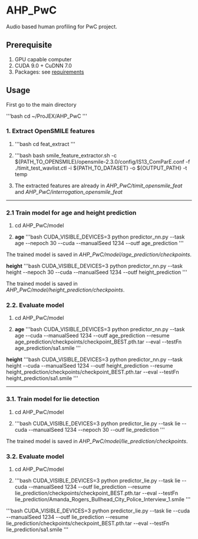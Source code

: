 # AHP_PwC
Audio based human profiling for PwC project.

## Prerequisite
1. GPU capable computer
2. CUDA 9.0 + CuDNN 7.0
3. Packages: see [requirements](./requirements.txt)

## Usage
First go to the main directory

'''bash
cd ~/ProJEX/AHP_PwC
'''

### 1. Extract OpenSMILE features
1. '''bash
cd feat_extract
'''

2. '''bash
bash smile_feature_extractor.sh -c ${PATH_TO_OPENSMILE}/opensmile-2.3.0/config/IS13_ComParE.conf -f ./timit_test_wavlist.ctl -i ${PATH_TO_DATASET} -o ${OUTPUT_PATH} -t temp

3. The extracted features are already in *AHP_PwC/timit_opensmile_feat* and *AHP_PwC/interrogation_opensmile_feat*

----
### 2.1 Train model for age and height prediction
1. cd AHP_PwC/model

2. **age** '''bash
CUDA_VISIBLE_DEVICES=3 python predictor_nn.py --task age --nepoch 30 --cuda --manualSeed 1234 --outf age_prediction
'''

The trained model is saved in *AHP_PwC/model/age_prediction/checkpoints*.

**height** '''bash
CUDA_VISIBLE_DEVICES=3 python predictor_nn.py --task height --nepoch 30 --cuda --manualSeed 1234 --outf height_prediction
'''

The trained model is saved in *AHP_PwC/model/height_prediction/checkpoints*.

### 2.2. Evaluate model
1. cd AHP_PwC/model

2. **age** '''bash
CUDA_VISIBLE_DEVICES=3 python predictor_nn.py --task age --cuda --manualSeed 1234 --outf age_prediction --resume age_prediction/checkpoints/checkpoint_BEST.pth.tar --eval --testFn age_prediction/sa1.smile
'''

**height** '''bash
CUDA_VISIBLE_DEVICES=3 python predictor_nn.py --task height --cuda --manualSeed 1234 --outf height_prediction --resume height_prediction/checkpoints/checkpoint_BEST.pth.tar --eval --testFn height_prediction/sa1.smile
'''

----
### 3.1. Train model for lie detection
1. cd AHP_PwC/model

2. '''bash
CUDA_VISIBLE_DEVICES=3 python predictor_lie.py --task lie --cuda --manualSeed 1234 --nepoch 30 --outf lie_prediction
'''

The trained model is saved in *AHP_PwC/model/lie_prediction/checkpoints*.

### 3.2. Evaluate model
1. cd AHP_PwC/model

2. '''bash
CUDA_VISIBLE_DEVICES=3 python predictor_lie.py --task lie --cuda --manualSeed 1234 --outf lie_prediction --resume lie_prediction/checkpoints/checkpoint_BEST.pth.tar --eval --testFn lie_prediction/Amanda_Rogers_Bullhead_City_Police_Interview_1.smile
'''

'''bash
CUDA_VISIBLE_DEVICES=3 python predictor_lie.py --task lie --cuda --manualSeed 1234 --outf lie_prediction --resume lie_prediction/checkpoints/checkpoint_BEST.pth.tar --eval --testFn lie_prediction/sa1.smile
'''
